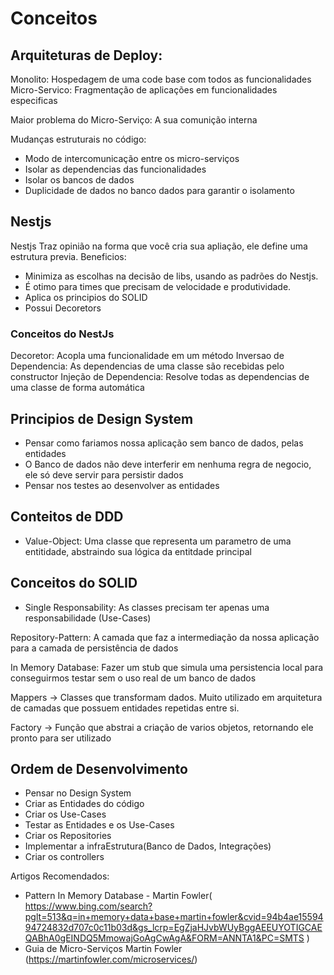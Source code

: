 # Conceitos

## Arquiteturas de Deploy:
Monolito: Hospedagem de uma code base com todos as funcionalidades
Micro-Servico: Fragmentação de aplicações em funcionalidades especificas

Maior problema do Micro-Serviço: A sua comunição interna

Mudanças estruturais no código:
 - Modo de intercomunicação entre os micro-serviços
 - Isolar as dependencias das funcionalidades 
 - Isolar os bancos de dados
 - Duplicidade de dados no banco dados para garantir o isolamento

## Nestjs 
Nestjs Traz opinião na forma que você cria sua apliação, ele define uma estrutura previa.
Beneficios: 
- Minimiza as escolhas na decisão de libs, usando as padrões do Nestjs. 
- É otimo para times que precisam de velocidade e produtividade.
- Aplica os principios do SOLID
- Possui Decoretors

### Conceitos do NestJs
Decoretor: Acopla uma funcionalidade em um método
Inversao de Dependencia: As dependencias de uma classe são recebidas pelo constructor
Injeção de Dependencia: Resolve todas as dependencias de uma classe de forma automática


## Principios de Design System
- Pensar como fariamos nossa aplicação sem banco de dados, pelas entidades
- O Banco de dados não deve interferir em nenhuma regra de negocio, ele só deve servir para persistir dados
- Pensar nos testes ao desenvolver as entidades

## Conteitos de DDD
- Value-Object: Uma classe que representa um parametro de uma entitidade, abstraindo sua lógica da entitdade principal

## Conceitos do SOLID
- Single Responsability: As classes precisam ter apenas uma responsabilidade (Use-Cases)


Repository-Pattern: A camada que faz a intermediação da nossa aplicação para a camada de persistência de dados

In Memory Database: Fazer um stub que simula uma persistencia local para conseguirmos testar sem o uso real de um banco de dados

Mappers -> Classes que transformam dados. Muito utilizado em arquitetura de camadas que possuem entidades repetidas entre si.

Factory -> Função que abstrai a criação de varios objetos, retornando ele pronto para ser utilizado

## Ordem de Desenvolvimento
- Pensar no Design System
- Criar as Entidades do código
- Criar os Use-Cases 
- Testar as Entidades e os Use-Cases
- Criar os Repositories
- Implementar a infraEstrutura(Banco de Dados, Integrações)
- Criar os controllers

Artigos Recomendados:
- Pattern In Memory Database - Martin Fowler( https://www.bing.com/search?pglt=513&q=in+memory+data+base+martin+fowler&cvid=94b4ae1559494724832d707c0c11b03d&gs_lcrp=EgZjaHJvbWUyBggAEEUYOTIGCAEQABhA0gEINDQ5MmowajGoAgCwAgA&FORM=ANNTA1&PC=SMTS )
- Guia de Micro-Serviços Martin Fowler (https://martinfowler.com/microservices/)
